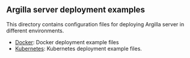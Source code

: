 ## Argilla server deployment examples

This directory contains configuration files for deploying Argilla server in different environments.

- [Docker](docker): Docker deployment example files
- [Kubernetes](k8s): Kubernetes deployment example files.